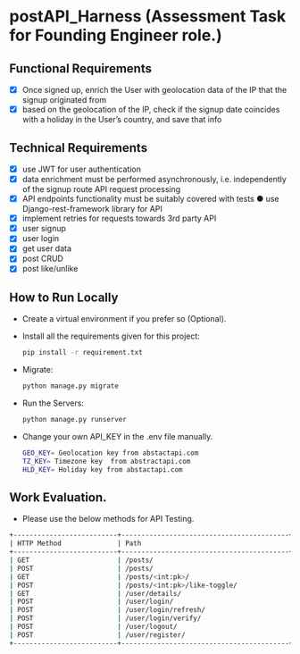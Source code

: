 # postAPI_Harness (Assessment Task for Founding  Engineer role.)

## Functional Requirements
- [x] Once signed up, enrich the User with geolocation data of the IP that the signup originated from 
- [x] based on the geolocation of the IP, check if the signup date coincides with a holiday in the User’s country, and save that info 

## Technical Requirements
- [x] use JWT for user authentication 
- [x] data enrichment must be performed asynchronously, i.e. independently of the signup route API request processing 
- [x] API endpoints functionality must be suitably covered with tests ● use Django-rest-framework library for API 
- [x] implement retries for requests towards 3rd party API 
- [x] user signup 
- [x] user login 
- [x] get user data 
- [x] post CRUD 
- [x] post like/unlike 

## How to Run Locally
- Create a virtual environment if you prefer so (Optional).
- Install all the requirements given for this project:

    ```Bash
    pip install -r requirement.txt
    ```
- Migrate:

    ```Bash
    python manage.py migrate
    ```
- Run the Servers:

    ```Bash
    python manage.py runserver
    ```
- Change your own API_KEY in the .env file manually. 

  ```Bash
  GEO_KEY= Geolocation key from abstactapi.com
  TZ_KEY= Timezone key  from abstractapi.com
  HLD_KEY= Holiday key from abstactapi.com
  ```
  
## Work Evaluation.
- Please use the below methods for API Testing.
```Bash
+--------------------------+------------------------------------------+-------------------+
| HTTP Method              | Path                                     | Endpoint Name     |
+--------------------------+------------------------------------------+-------------------+
| GET                      | /posts/                                  | posts_list        |
| POST                     | /posts/                                  | posts_create      |
| GET                      | /posts/<int:pk>/                         | posts_rud         |
| POST                     | /posts/<int:pk>/like-toggle/             | posts_like_unlike |
| GET                      | /user/details/                           | user_details      |
| POST                     | /user/login/                             | token_obtain_pair |
| POST                     | /user/login/refresh/                     | token_refresh     |
| POST                     | /user/login/verify/                      | token_verify      |
| POST                     | /user/logout/                            | token_blacklist   |
| POST                     | /user/register/                          | register          |
+--------------------------+------------------------------------------+-------------------+
```

